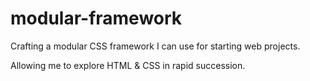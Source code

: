 # modular-framework

Crafting a modular CSS framework I can use for starting web projects. 

Allowing me to explore HTML & CSS in rapid succession. 
